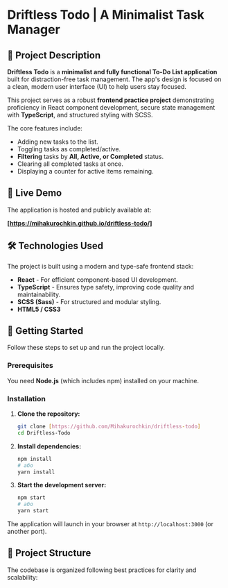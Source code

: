 # Driftless Todo | A Minimalist Task Manager

## 📝 Project Description

**Driftless Todo** is a **minimalist and fully functional To-Do List application** built for distraction-free task management. The app's design is focused on a clean, modern user interface (UI) to help users stay focused.

This project serves as a robust **frontend practice project** demonstrating proficiency in React component development, secure state management with **TypeScript**, and structured styling with SCSS.

The core features include:
* Adding new tasks to the list.
* Toggling tasks as completed/active.
* **Filtering** tasks by **All, Active, or Completed** status.
* Clearing all completed tasks at once.
* Displaying a counter for active items remaining.

## 🔗 Live Demo

The application is hosted and publicly available at:

**[https://mihakurochkin.github.io/driftless-todo/]**

## 🛠️ Technologies Used

The project is built using a modern and type-safe frontend stack:

* **React** - For efficient component-based UI development.
* **TypeScript** - Ensures type safety, improving code quality and maintainability.
* **SCSS (Sass)** - For structured and modular styling.
* **HTML5 / CSS3**

## 🚀 Getting Started

Follow these steps to set up and run the project locally.

### Prerequisites

You need **Node.js** (which includes npm) installed on your machine.

### Installation

1.  **Clone the repository:**
    ```bash
    git clone [https://github.com/Mihakurochkin/driftless-todo]
    cd Driftless-Todo
    ```

2.  **Install dependencies:**
    ```bash
    npm install
    # або
    yarn install
    ```

3.  **Start the development server:**
    ```bash
    npm start
    # або
    yarn start
    ```

The application will launch in your browser at `http://localhost:3000` (or another port).

## 📂 Project Structure

The codebase is organized following best practices for clarity and scalability: